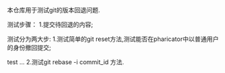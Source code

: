 本仓库用于测试git的版本回退问题.

测试步骤：
1.提交待回退的内容;

测试分为两大步: 
1.测试简单的git reset方法,测试能否在pharicator中以普通用户的身份撤回提交; 

test ...
2.测试git rebase -i commit_id 方法.
